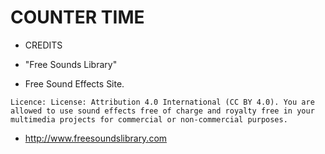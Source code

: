 # COUNTER TIME




* CREDITS
* "Free Sounds Library"


* Free Sound Effects Site.

```
Licence: License: Attribution 4.0 International (CC BY 4.0). You are allowed to use sound effects free of charge and royalty free in your multimedia projects for commercial or non-commercial purposes.
```

* http://www.freesoundslibrary.com